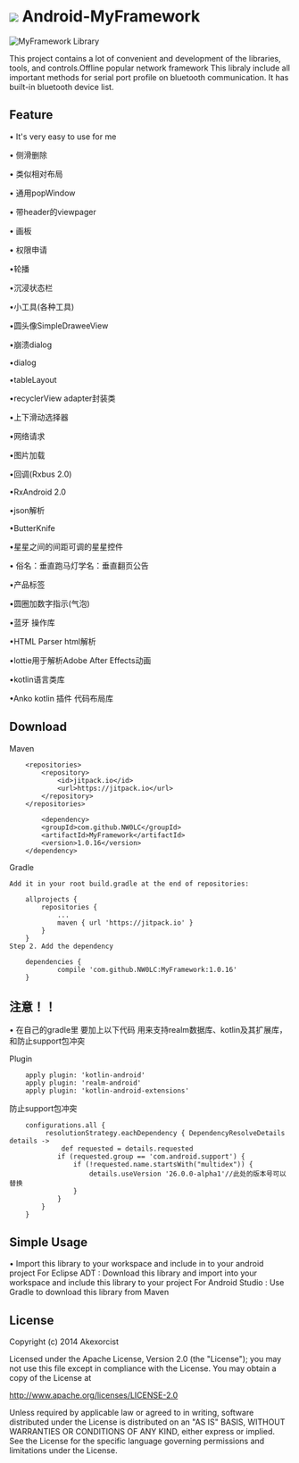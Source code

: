 [![](https://jitpack.io/v/NW0LC/MyFramework.svg)](https://jitpack.io/#NW0LC/MyFramework)
Android-MyFramework
===========================


![MyFramework Library](http://chuantu.biz/t5/95/1495865666x2890174064.png)


This project contains a lot of convenient and development of the libraries, tools, and controls.Offline popular network framework
This libraly include all important methods for serial port profile on bluetooth communication. It has built-in bluetooth device list.



Feature
--------------

• It's very easy to use for me 

• 侧滑删除

• 类似相对布局

• 通用popWindow

• 带header的viewpager

• 画板 

• 权限申请

•轮播

•沉浸状态栏

•小工具(各种工具)

•圆头像SimpleDraweeView

•崩溃dialog

•dialog

•tableLayout

•recyclerView adapter封装类

•上下滑动选择器

•网络请求

•图片加载

•回调(Rxbus 2.0)

•RxAndroid 2.0

•json解析

•ButterKnife

•星星之间的间距可调的星星控件

• 俗名：垂直跑马灯学名：垂直翻页公告

•产品标签

•圆圈加数字指示(气泡)

•蓝牙 操作库

•HTML Parser html解析

•lottie用于解析Adobe After Effects动画

•kotlin语言类库

•Anko kotlin 插件 代码布局库


Download
--------------

Maven
```
	<repositories>
		<repository>
		    <id>jitpack.io</id>
		    <url>https://jitpack.io</url>
		</repository>
	</repositories>

      	<dependency>
	    <groupId>com.github.NW0LC</groupId>
	    <artifactId>MyFramework</artifactId>
	    <version>1.0.16</version>
	</dependency>

```

Gradle
```
Add it in your root build.gradle at the end of repositories:

	allprojects {
		repositories {
			...
			maven { url 'https://jitpack.io' }
		}
	}
Step 2. Add the dependency

	dependencies {
	        compile 'com.github.NW0LC:MyFramework:1.0.16'
	}
```

注意！！
--------------
• 在自己的gradle里 要加上以下代码
  用来支持realm数据库、kotlin及其扩展库，和防止support包冲突

Plugin
```
    apply plugin: 'kotlin-android'
    apply plugin: 'realm-android'
    apply plugin: 'kotlin-android-extensions'
```
防止support包冲突
```
    configurations.all {
         resolutionStrategy.eachDependency { DependencyResolveDetails details ->
             def requested = details.requested
            if (requested.group == 'com.android.support') {
                if (!requested.name.startsWith("multidex")) {
                    details.useVersion '26.0.0-alpha1'//此处的版本号可以替换
                }
            }
        }
    }
```

Simple Usage
--------------

• Import this library to your workspace and include in to your android project 
For Eclipse ADT : Download this library and import into your workspace and include this library to your project
For Android Studio : Use Gradle to download this library from Maven




License
--------------

Copyright (c) 2014 Akexorcist

Licensed under the Apache License, Version 2.0 (the "License");
you may not use this file except in compliance with the License.
You may obtain a copy of the License at

   http://www.apache.org/licenses/LICENSE-2.0

Unless required by applicable law or agreed to in writing, software
distributed under the License is distributed on an "AS IS" BASIS,
WITHOUT WARRANTIES OR CONDITIONS OF ANY KIND, either express or implied.
See the License for the specific language governing permissions and
limitations under the License.
